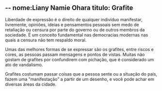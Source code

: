 --
nome:Liany Namie Ohara
titulo: Grafite
---

Liberdade de expressão é o direito de qualquer indivíduo manifestar, livremente, opiniões, ideias e pensamentos pessoais sem medo de retaliação ou censura por parte do governo ou de outros membros da sociedade. É um conceito fundamental nas democracias modernas nas quais a censura não tem respaldo moral.

Umas das melhores formas de se expressar são os grafites, entre riscos e cores, as pessoas passam mensagens e pontos de vistas. Muitas  não gostam de grafites por confundirem com pichação, que é considerado um ato de vandalismo.

Grafites costumam passar coisas que a pessoa sente ou a situação do país, fazem uma "manifestação" a partir de um desenho, e  você pode achar em diversas áreas da cidade.

